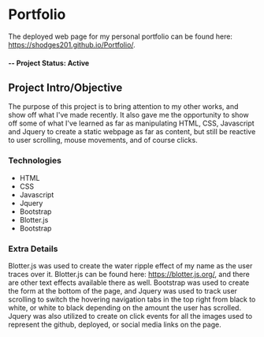 # Portfolio

The deployed web page for my personal portfolio can be found here: https://shodges201.github.io/Portfolio/.

#### -- Project Status: Active

## Project Intro/Objective
The purpose of this project is to bring attention to my other works, and show off what I've made recently. It also gave me the opportunity to show off some of what I've learned as far as manipulating HTML, CSS, Javascript and Jquery to create a static webpage as far as content, but still be reactive to user scrolling, mouse movements, and of course clicks. 

### Technologies 
* HTML 
* CSS 
* Javascript 
* Jquery
* Bootstrap 
* Blotter.js
* Bootstrap

### Extra Details
Blotter.js was used to create the water ripple effect of my name as the user traces over it. Blotter.js can be found here: https://blotter.js.org/, and there are other text effects available there as well. Bootstrap was used to create the form at the bottom of the page, and Jquery was used to track user scrolling to switch the hovering navigation tabs in the top right from black to white, or white to black depending on the amount the user has scrolled. Jquery was also utilized to create on click events for all the images used to represent the github, deployed, or social media links on the page.

